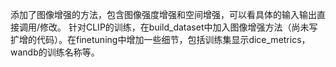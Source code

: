 添加了图像增强的方法，包含图像强度增强和空间增强，可以看具体的输入输出直接调用/修改。
针对CLIP的训练，在build_dataset中加入图像增强方法（尚未写扩增的代码）。在finetuning中增加一些细节，包括训练集显示dice_metrics，wandb的训练名称等。
